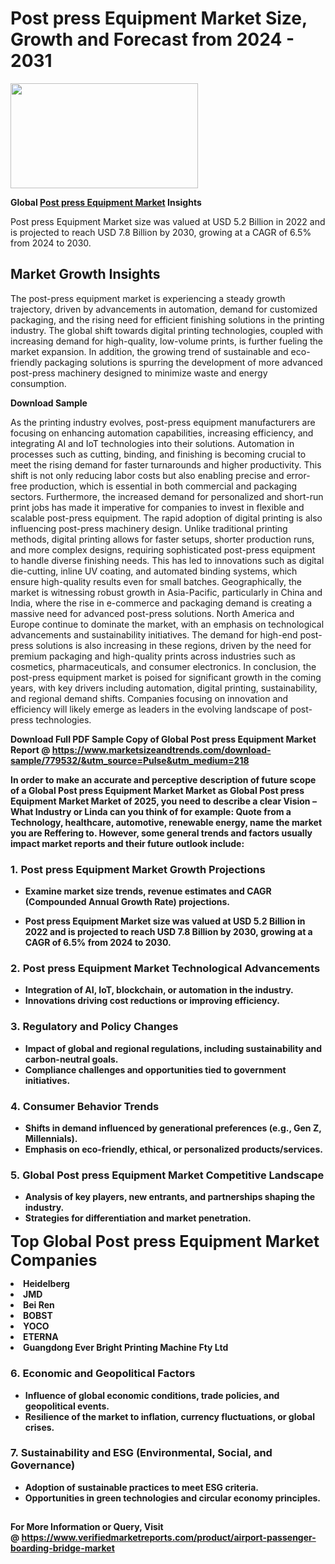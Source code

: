 <H1>Post press Equipment Market Size, Growth and Forecast from 2024 - 2031</H1><img class="aligncenter size-medium wp-image-584254" src="https://thirdeyenews.in/wp-content/uploads/2024/09/Global-Market-Research-300x168.jpeg" alt="" width="300" height="168" /><p><strong>Global&nbsp;<a href="https://www.marketsizeandtrends.com/download-sample/779532/&amp;utm_source=Pulse&amp;utm_medium=218">Post press Equipment Market</a> Insights</strong></p><p>Post press Equipment Market size was valued at USD 5.2 Billion in 2022 and is projected to reach USD 7.8 Billion by 2030, growing at a CAGR of 6.5% from 2024 to 2030.</p><p><h2>Market Growth Insights</h2> <p>The post-press equipment market is experiencing a steady growth trajectory, driven by advancements in automation, demand for customized packaging, and the rising need for efficient finishing solutions in the printing industry. The global shift towards digital printing technologies, coupled with increasing demand for high-quality, low-volume prints, is further fueling the market expansion. In addition, the growing trend of sustainable and eco-friendly packaging solutions is spurring the development of more advanced post-press machinery designed to minimize waste and energy consumption.</p> <p><strong>Download Sample</strong></p> <p>As the printing industry evolves, post-press equipment manufacturers are focusing on enhancing automation capabilities, increasing efficiency, and integrating AI and IoT technologies into their solutions. Automation in processes such as cutting, binding, and finishing is becoming crucial to meet the rising demand for faster turnarounds and higher productivity. This shift is not only reducing labor costs but also enabling precise and error-free production, which is essential in both commercial and packaging sectors. Furthermore, the increased demand for personalized and short-run print jobs has made it imperative for companies to invest in flexible and scalable post-press equipment. The rapid adoption of digital printing is also influencing post-press machinery design. Unlike traditional printing methods, digital printing allows for faster setups, shorter production runs, and more complex designs, requiring sophisticated post-press equipment to handle diverse finishing needs. This has led to innovations such as digital die-cutting, inline UV coating, and automated binding systems, which ensure high-quality results even for small batches. Geographically, the market is witnessing robust growth in Asia-Pacific, particularly in China and India, where the rise in e-commerce and packaging demand is creating a massive need for advanced post-press solutions. North America and Europe continue to dominate the market, with an emphasis on technological advancements and sustainability initiatives. The demand for high-end post-press solutions is also increasing in these regions, driven by the need for premium packaging and high-quality prints across industries such as cosmetics, pharmaceuticals, and consumer electronics. In conclusion, the post-press equipment market is poised for significant growth in the coming years, with key drivers including automation, digital printing, sustainability, and regional demand shifts. Companies focusing on innovation and efficiency will likely emerge as leaders in the evolving landscape of post-press technologies.</p> <p><strong></p><p><span class=""><strong>Download Full PDF Sample Copy of Global Post press Equipment Market Report</strong> @ <a href="https://www.marketsizeandtrends.com/download-sample/779532/&amp;utm_source=Pulse&amp;utm_medium=218" target="_blank">https://www.marketsizeandtrends.com/download-sample/779532/&amp;utm_source=Pulse&amp;utm_medium=218</a></span></p><p>In order to make an accurate and perceptive description of future scope of a Global&nbsp;Post press Equipment Market Market as Global&nbsp;Post press Equipment Market Market of 2025, you need to describe a clear Vision &ndash; What Industry or Linda can you think of for example: Quote from a Technology, healthcare, automotive, renewable energy, name the market you are Reffering to. However, some general trends and factors usually impact market reports and their future outlook include:</p><h3>1.&nbsp;<strong>Post press Equipment Market Growth Projections</strong></h3><ul><li>Examine market size trends, revenue estimates and CAGR (Compounded Annual Growth Rate) projections.</li><li><p>Post press Equipment Market size was valued at USD 5.2 Billion in 2022 and is projected to reach USD 7.8 Billion by 2030, growing at a CAGR of 6.5% from 2024 to 2030.</p></li></ul><h3>2.&nbsp;<strong>Post press Equipment Market Technological Advancements</strong></h3><ul><li>Integration of AI, IoT, blockchain, or automation in the industry.</li><li>Innovations driving cost reductions or improving efficiency.</li></ul><h3>3.&nbsp;<strong>Regulatory and Policy Changes</strong></h3><ul><li>Impact of global and regional regulations, including sustainability and carbon-neutral goals.</li><li>Compliance challenges and opportunities tied to government initiatives.</li></ul><h3>4.&nbsp;<strong>Consumer Behavior Trends</strong></h3><ul><li>Shifts in demand influenced by generational preferences (e.g., Gen Z, Millennials).</li><li>Emphasis on eco-friendly, ethical, or personalized products/services.</li></ul><h3>5.&nbsp;<strong>Global Post press Equipment Market Competitive Landscape</strong></h3><ul><li>Analysis of key players, new entrants, and partnerships shaping the industry.</li><li>Strategies for differentiation and market penetration.</li></ul><p data-pm-slice="1 1 []"><span style="color: inherit; font-family: inherit; font-size: 25px;">Top Global Post press Equipment Market Companies</span></p><div class="" data-test-id=""><p><li>Heidelberg</li><li> JMD</li><li> Bei Ren</li><li> BOBST</li><li> YOCO</li><li> ETERNA</li><li> Guangdong Ever Bright Printing Machine Fty Ltd</li></p></div><h3>6.&nbsp;<strong>Economic and Geopolitical Factors</strong></h3><ul><li>Influence of global economic conditions, trade policies, and geopolitical events.</li><li>Resilience of the market to inflation, currency fluctuations, or global crises.</li></ul><h3>7.&nbsp;<strong>Sustainability and ESG (Environmental, Social, and Governance)</strong></h3><ul><li>Adoption of sustainable practices to meet ESG criteria.</li><li>Opportunities in green technologies and circular economy principles.</li></ul><h2><strong style="font-size: 14px;">For More Information or Query, Visit @&nbsp;</strong><a style="background-color: #ffffff; font-size: 14px;" href="https://www.marketsizeandtrends.com/report/post-press-equipment-market/" target="_blank">https://www.verifiedmarketreports.com/product/airport-passenger-boarding-bridge-market</a></h2>
